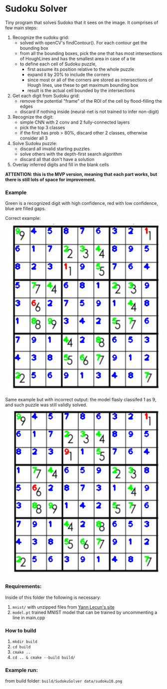 # Sudoku Solver

Tiny program that solves Sudoko that it sees on the image. It comprises of few main steps:
1. Recognize the sudoku grid:
    - solved with openCV's findContour(). For each contour get the bounding box
    - from all the bounding boxes, pick the one that has most intersections of 
    HoughLines and has the smallest area in case of a tie
    - to define each cell of Sudoku puzzle, 
        - first assume its position relative to the whole puzzle
        - expand it by 20% to include the corners
        - since most or all of the corners are stored as intersections of Hough lines, 
        use these to get maximum bounding box
        - result is the actual cell bounded by the intersections
1. Get each digit from Sudoku grid: 
    - remove the potential "frame" of the ROI of the cell by flood-filling the edges
    - discard if nothing inside (neural-net is not trained to infer non-digit)
1. Recognize the digit:
    - simple CNN with 2 conv and 2 fully-connected layers
    - pick the top 3 classes
    - if the first has prob > 80%, discard other 2 classes, otherwise consider all 3
1. Solve Sudoku puzzle:
    - discard all invalid starting puzzles
    - solve others with the depth-first search algorithm
    - discard all that don't have a solution
1. Overlay inferred digits and fill in the blank cells

**ATTENTION: this is the MVP version, meaning that each part works, but there is still lots of space for improvement.**

### Example 

Green is a recognized digit with high confidence, red with low confidence, blue are filled gaps.

Correct example:
![Correct Result](./result/result_correct.png)

Same example but with incorrect output: the model flasly classifed 1 as 9, and such puzzle was still validly solved.
![Wrong Result](./result/result_wrong.png)

### Requirements:
Inside of this folder the following is necessary:
1. `mnist/` with unzipped files from [Yann Lecun's site](http://yann.lecun.com/exdb/mnist/)
2. `model.pt` trained MNIST model that can be trained by uncommenting a line in main.cpp

### How to build
1. `mkdir build`
1. `cd build`
1. `cmake ..`
1. `cd .. & cmake --build build/`

### Example run:
from build folder: `build/SudokuSolver data/sudoku10.png`